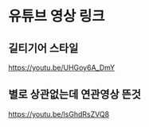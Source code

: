 

# 유튜브 영상 링크


## 길티기어  스타일
https://youtu.be/UHGoy6A_DmY



## 별로 상관없는데 연관영상 뜬것
https://youtu.be/lsGhdRsZVQ8
